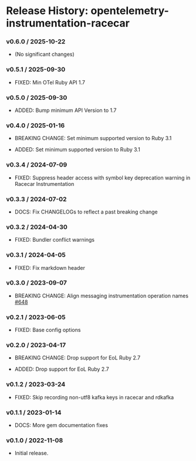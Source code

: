 # Release History: opentelemetry-instrumentation-racecar

### v0.6.0 / 2025-10-22

* (No significant changes)

### v0.5.1 / 2025-09-30

* FIXED: Min OTel Ruby API 1.7

### v0.5.0 / 2025-09-30

* ADDED: Bump minimum API Version to 1.7

### v0.4.0 / 2025-01-16

* BREAKING CHANGE: Set minimum supported version to Ruby 3.1

* ADDED: Set minimum supported version to Ruby 3.1

### v0.3.4 / 2024-07-09

* FIXED: Suppress header access with symbol key deprecation warning in Racecar Instrumentation

### v0.3.3 / 2024-07-02

* DOCS: Fix CHANGELOGs to reflect a past breaking change

### v0.3.2 / 2024-04-30

* FIXED: Bundler conflict warnings

### v0.3.1 / 2024-04-05

* FIXED: Fix markdown header

### v0.3.0 / 2023-09-07

* BREAKING CHANGE: Align messaging instrumentation operation names [#648](https://github.com/open-telemetry/opentelemetry-ruby-contrib/pull/648)

### v0.2.1 / 2023-06-05

* FIXED: Base config options 

### v0.2.0 / 2023-04-17

* BREAKING CHANGE: Drop support for EoL Ruby 2.7 

* ADDED: Drop support for EoL Ruby 2.7 

### v0.1.2 / 2023-03-24

* FIXED: Skip recording non-utf8 kafka keys in racecar and rdkafka

### v0.1.1 / 2023-01-14

* DOCS: More gem documentation fixes 

### v0.1.0 / 2022-11-08

* Initial release.
